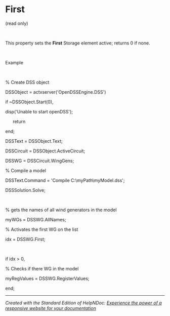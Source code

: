 # First

(read only)

&nbsp;

This property sets the **First** Storage element active; returns 0 if none.

&nbsp;

Example

&nbsp;

% Create DSS object

DSSObject = actxserver('OpenDSSEngine.DSS')

if ~DSSObject.Start(0),

disp('Unable to start openDSS');

&nbsp; &nbsp; &nbsp; return

end;

DSSText = DSSObject.Text;

DSSCircuit = DSSObject.ActiveCircuit;

DSSWG = DSSCircuit.WingGens;

% Compile a model &nbsp; &nbsp; &nbsp; &nbsp;

DSSText.Command = 'Compile C:\\myPath\\myModel.dss';

DSSSolution.Solve;

&nbsp;

% gets the names of all wind generators in the model

myWGs = DSSWG.AllNames;

% Activates the first WG on the list

idx = DSSWG.First;

&nbsp;

if idx \> 0,

% Checks if there WG in the model

myRegValues = DSSWG.RegisterValues;

end;

***
_Created with the Standard Edition of HelpNDoc: [Experience the power of a responsive website for your documentation](<https://www.helpndoc.com/feature-tour/produce-html-websites/>)_
